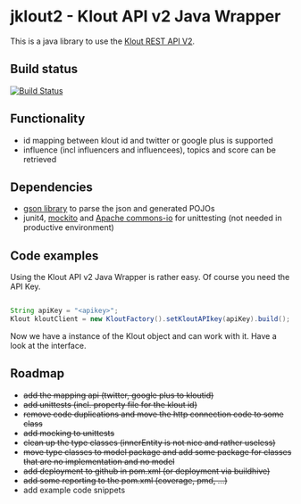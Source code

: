 jklout2 - Klout API v2 Java Wrapper
===================================

This is a java library to use the [Klout REST API V2](http://klout.com/s/developers/v2). 

Build status
------------
[![Build Status](https://buildhive.cloudbees.com/job/nbartels/job/jklout2/badge/icon)](https://buildhive.cloudbees.com/job/nbartels/job/jklout2/)

Functionality
-------------
* id mapping between klout id and twitter or google plus is supported
* influence (incl influencers and influencees), topics and score can be retrieved

Dependencies
------------
 * [gson library](https://code.google.com/p/google-gson/) to parse the json and generated POJOs
 * junit4, [mockito](https://code.google.com/p/mockito/) and [Apache commons-io](http://commons.apache.org/proper/commons-io/) for unittesting (not needed in productive environment)

Code examples
-------------
Using the Klout API v2 Java Wrapper is rather easy. Of course you need the API Key. 

```java

String apiKey = "<apikey>";
Klout kloutClient = new KloutFactory().setKloutAPIkey(apiKey).build();
```

Now we have a instance of the Klout object and can work with it. Have a look at the interface.

Roadmap
-------
* ~~add the mapping api (twitter, google plus to kloutid)~~
* ~~add unittests (incl. property file for the klout id)~~
* ~~remove code duplications and move the http connection code to some class~~
* ~~add mocking to unittests~~
* ~~clean up the type classes (innerEntity is not nice and rather useless)~~
* ~~move type classes to model package and add some package for classes that are no implementation and no model~~
* ~~add deployment to github in pom.xml (or deployment via buildhive)~~
* ~~add some reporting to the pom.xml (coverage, pmd, ...)~~
* add example code snippets
